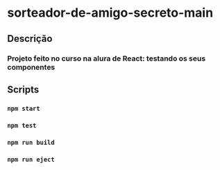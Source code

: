 # sorteador-de-amigo-secreto-main

## Descrição

### Projeto feito no curso na alura de React: testando os seus componentes

## Scripts

### `npm start`

### `npm test`

### `npm run build`

### `npm run eject`
